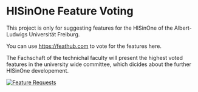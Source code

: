 # HISinOne Feature Voting
This project is only for suggesting features for the HISinOne of the Albert-Ludwigs Universität Freiburg.

You can use https://feathub.com to vote for the features here.

The Fachschaft of the technichal faculty will present the highest voted features in the university wide committee, which dicides about the further HISinOne developement.

[![Feature Requests](http://feathub.com/fachschaft/HISinOne?format=svg)](http://feathub.com/fachschaft/HISinOne)
